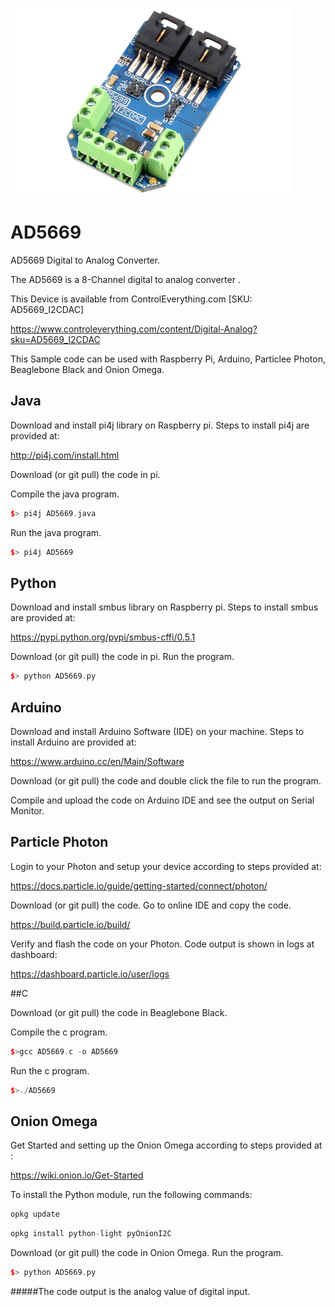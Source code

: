 [![AD5669](AD5669_I2CDAC.png)](https://www.controleverything.com/content/Digital-Analog?sku=AD5669_I2CDAC)
# AD5669
AD5669 Digital to Analog Converter.

The AD5669 is a 8-Channel digital to analog converter .

This Device is available from ControlEverything.com [SKU: AD5669_I2CDAC]

https://www.controleverything.com/content/Digital-Analog?sku=AD5669_I2CDAC

This Sample code can be used with Raspberry Pi, Arduino, Particlee Photon, Beaglebone Black and Onion Omega.

## Java
Download and install pi4j library on Raspberry pi. Steps to install pi4j are provided at:

http://pi4j.com/install.html

Download (or git pull) the code in pi.

Compile the java program.
```cpp
$> pi4j AD5669.java
```

Run the java program.
```cpp
$> pi4j AD5669
```

## Python
Download and install smbus library on Raspberry pi. Steps to install smbus are provided at:

https://pypi.python.org/pypi/smbus-cffi/0.5.1

Download (or git pull) the code in pi. Run the program.

```cpp
$> python AD5669.py
```

## Arduino
Download and install Arduino Software (IDE) on your machine. Steps to install Arduino are provided at:

https://www.arduino.cc/en/Main/Software

Download (or git pull) the code and double click the file to run the program.

Compile and upload the code on Arduino IDE and see the output on Serial Monitor.


## Particle Photon

Login to your Photon and setup your device according to steps provided at:

https://docs.particle.io/guide/getting-started/connect/photon/

Download (or git pull) the code. Go to online IDE and copy the code.

https://build.particle.io/build/

Verify and flash the code on your Photon. Code output is shown in logs at dashboard:

https://dashboard.particle.io/user/logs


##C

Download (or git pull) the code in Beaglebone Black.

Compile the c program.
```cpp
$>gcc AD5669.c -o AD5669
```
Run the c program.
```cpp
$>./AD5669
```

## Onion Omega

Get Started and setting up the Onion Omega according to steps provided at :

https://wiki.onion.io/Get-Started

To install the Python module, run the following commands:
```cpp
opkg update
```
```cpp
opkg install python-light pyOnionI2C
```

Download (or git pull) the code in Onion Omega. Run the program.

```cpp
$> python AD5669.py
```

#####The code output is the analog value of digital input.
